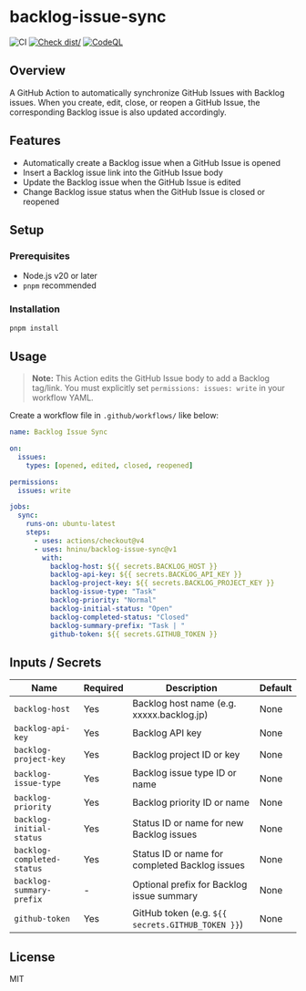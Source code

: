 # backlog-issue-sync

![CI](https://github.com/hninu/backlog-issue-sync/actions/workflows/ci.yml/badge.svg)
[![Check dist/](https://github.com/hninu/backlog-issue-sync/actions/workflows/check-dist.yml/badge.svg)](https://github.com/hninu/backlog-issue-sync/actions/workflows/check-dist.yml)
[![CodeQL](https://github.com/hninu/backlog-issue-sync/actions/workflows/codeql-analysis.yml/badge.svg)](https://github.com/hninu/backlog-issue-sync/actions/workflows/codeql-analysis.yml)

## Overview

A GitHub Action to automatically synchronize GitHub Issues with Backlog issues.
When you create, edit, close, or reopen a GitHub Issue, the corresponding Backlog issue is also updated accordingly.

## Features

- Automatically create a Backlog issue when a GitHub Issue is opened
- Insert a Backlog issue link into the GitHub Issue body
- Update the Backlog issue when the GitHub Issue is edited
- Change Backlog issue status when the GitHub Issue is closed or reopened

## Setup

### Prerequisites

- Node.js v20 or later
- `pnpm` recommended

### Installation

```sh
pnpm install
```

## Usage

> **Note:**
> This Action edits the GitHub Issue body to add a Backlog tag/link.
> You must explicitly set `permissions: issues: write` in your workflow YAML.

Create a workflow file in `.github/workflows/` like below:

```yaml
name: Backlog Issue Sync

on:
  issues:
    types: [opened, edited, closed, reopened]

permissions:
  issues: write

jobs:
  sync:
    runs-on: ubuntu-latest
    steps:
      - uses: actions/checkout@v4
      - uses: hninu/backlog-issue-sync@v1
        with:
          backlog-host: ${{ secrets.BACKLOG_HOST }}
          backlog-api-key: ${{ secrets.BACKLOG_API_KEY }}
          backlog-project-key: ${{ secrets.BACKLOG_PROJECT_KEY }}
          backlog-issue-type: "Task"
          backlog-priority: "Normal"
          backlog-initial-status: "Open"
          backlog-completed-status: "Closed"
          backlog-summary-prefix: "Task | "
          github-token: ${{ secrets.GITHUB_TOKEN }}
```

## Inputs / Secrets

| Name                      | Required | Description                                                           | Default |
|---------------------------|----------|-----------------------------------------------------------------------|---------|
| `backlog-host`            | Yes      | Backlog host name (e.g. xxxxx.backlog.jp)                             | None    |
| `backlog-api-key`         | Yes      | Backlog API key                                                       | None    |
| `backlog-project-key`     | Yes      | Backlog project ID or key                                             | None    |
| `backlog-issue-type`      | Yes      | Backlog issue type ID or name                                         | None    |
| `backlog-priority`        | Yes      | Backlog priority ID or name                                           | None    |
| `backlog-initial-status`  | Yes      | Status ID or name for new Backlog issues                              | None    |
| `backlog-completed-status`| Yes      | Status ID or name for completed Backlog issues                        | None    |
| `backlog-summary-prefix`  | -        | Optional prefix for Backlog issue summary                             | None    |
| `github-token`            | Yes      | GitHub token (e.g. `${{ secrets.GITHUB_TOKEN }}`)                     | None    |

## License

MIT
